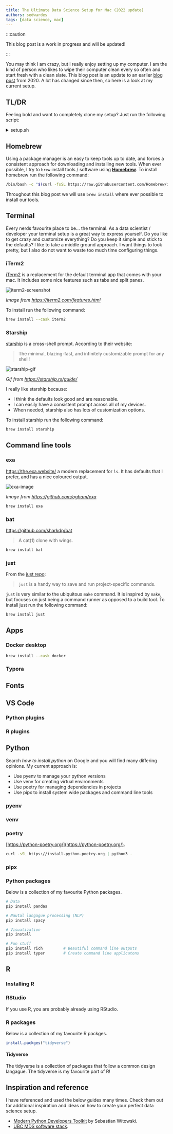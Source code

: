 ```yaml
---
title: The Ultimate Data Science Setup for Mac (2022 update)
authors: sedwardes
tags: [data science, mac]
---
```


:::caution

This blog post is a work in progress and will be updated!

:::

You may think I am crazy, but I really enjoy setting up my computer. I am the kind of person who likes to wipe their computer clean every so often and start fresh with a clean slate. This blog post is an update to an earlier [blog post](/2020/06/08/datascience-setup) from 2020. A lot has changed since then, so here is a look at my current setup. 

<!--truncate-->

## TL/DR

Feeling bold and want to completely clone my setup? Just run the following script:

<details>
<summary>setup.sh</summary>

```bash
# Install Homebrew
/bin/bash -c "$(curl -fsSL https://raw.githubusercontent.com/Homebrew/install/HEAD/install.sh)"

# Install cli tools with Homebrew
brew install just
brew install starship
brew install git
brew install gh
brew install pyenv
brew install mas
brew install exa
brew install bat

# Install others tools using Homebrew cask
brew install --cask docker
brew install --cask iterm2

# Fonts
# brew tap homebrew/cask-fonts 
brew install --cask font-fira-code

# Install other tools

# Install apps via the app store
mas install 937984704  # Amphetamine
mas install 441258766  # Magnet
```

</details>

## Homebrew

Using a package manager is an easy to keep tools up to date, and forces a consistent approach for downloading and installing new tools. When ever possible, I try to `brew` install tools / software using [**Homebrew**](https://brew.sh/). To install homebrew run the following command:

```bash
/bin/bash -c "$(curl -fsSL https://raw.githubusercontent.com/Homebrew/install/HEAD/install.sh)"
```

Throughout this blog post we will use `brew install` where ever possible to install our tools.

## Terminal

Every nerds favourite place to be... the terminal. As a data scientist / developer your terminal setup is a great way to express yourself. Do you like to get crazy and customize everything? Do you keep it simple and stick to the defaults? I like to take a middle ground approach. I want things to look pretty, but I also do not want to waste too much time configuring things.

### iTerm2

[iTerm2](https://iterm2.com/index.html) is a replacement for the default terminal app that comes with your mac. It includes some nice features such as tabs and split panes.

![iterm2-screenshot](https://iterm2.com/img/screenshots/split_panes.png)

*Image from https://iterm2.com/features.html*

To install run the following command:

```bash
brew install --cask iterm2
```

### Starship

[starship](https://starship.rs/) is a cross-shell prompt. According to their website:

> The minimal, blazing-fast, and infinitely customizable prompt for any shell!

![starship-gif](https://raw.githubusercontent.com/starship/starship/master/media/demo.gif)

*Gif from https://starship.rs/guide/*

I really like starship because:

- I think the defaults look good and are reasonable.
- I can easily have a consistent prompt across all of my devices.
- When needed, starship also has lots of customization options.

To install starship run the following command:

```bash
brew install starship
```

## Command line tools

### exa

https://the.exa.website/ a modern replacement for `ls`. It has defaults that I prefer, and has a nice coloured output.

![exa-image](https://github.com/ogham/exa/raw/master/screenshots.png)

*Image from https://github.com/ogham/exa*

```bash
brew install exa
```

### bat

https://github.com/sharkdp/bat

> A cat(1) clone with wings.

```bash
brew install bat
```

### just

From the [just repo](https://github.com/casey/just):

> `just` is a handy way to save and run project-specific commands.

`just` is very similar to the ubiquitous `make` command. It is inspired by `make`, but focuses on just being a command runner as opposed to a build tool. To install just run the following command:

```bash
brew install just
```

## Apps

### Docker desktop

```bash
brew install --cask docker
```

### Typora

## Fonts

## VS Code

### Python plugins

### R plugins

## Python

Search *how to install python* on Google and you will find many differing opinions. My current approach is:

- Use pyenv to manage your python versions
- Use venv for creating virtual environments
- Use poetry for managing dependencies in projects
- Use pipx to install system wide packages and command line tools

### pyenv

### venv

### poetry

[https://python-poetry.org/](https://python-poetry.org/).

```bash
curl -sSL https://install.python-poetry.org | python3 -
```

### pipx

### Python packages

Below is a collection of my favourite Python packages.

```bash
# Data
pip install pandas

# Nautal langague processing (NLP)
pip install spacy

# Visualization
pip install

# Fun stuff
pip install rich         # Beautiful command line outputs
pip install typer        # Create command line applicatons
```

## R

### Installing R

### RStudio

If you use R, you are probably already using RStudio.

### R packages

Below is a collection of my favourite R packges.

```r
install.packges("tidyverse")
```

#### Tidyverse

The tidyverse is a collection of packages that follow a common design langague. The tidyverse is my favourite part of R!

## Inspiration and reference

I have referenced and used the below guides many times. Check them out for additional inspiration and ideas on how to create your perfect data science setup.

- [Modern Python Developers Toolkit](https://pycon.switowski.com/) by Sebastian Witowski.
- [UBC MDS software stack](https://ubc-mds.github.io/resources_pages/install_ds_stack_mac/).

